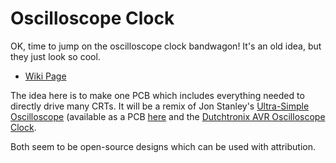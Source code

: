 # Oscilloscope Clock

OK, time to jump on the oscilloscope clock bandwagon!
It's an old idea, but they just look so cool.

* [Wiki Page](http://hertz.bu.edu/~hazen/wiki/en/#!mdwiki/ScopeClock.md)

The idea here is to make one PCB which includes everything needed
to directly drive many CRTs.  It will be a remix of Jon Stanley's
[Ultra-Simple Oscilloscope](https://www.electronixandmore.com/projects/simplescope/index.html)
(available as a PCB [here](http://www.catahoulatech.com/index.php?product=KIT-0001)
and the 
[Dutchtronix AVR Oscilloscope Clock](http://www.dutchtronix.com/ScopeClockH3-1-Enhanced.htm).

Both seem to be open-source designs which can be used with attribution.


